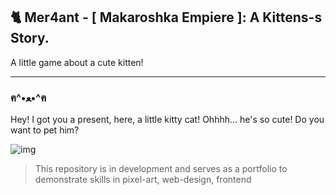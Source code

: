 ## 🐈 Mer4ant - [ Makaroshka Empiere ]: A Kittens-s Story.

A little game about a cute kitten!

<hr>

### ฅ^•ﻌ•^ฅ

Hey! I got you a present, here, a little kitty cat! Ohhhh... he's so cute! Do you want to pet him?

![img](https://media.discordapp.net/attachments/832957632510951445/1101904396842967160/1.png?width=1150&height=671)

> This repository is in development and serves as a portfolio to demonstrate skills in pixel-art, web-design, frontend

